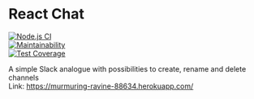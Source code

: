 # React Chat
[![Node.js CI](https://github.com/olegdemchenko/frontend-project-lvl4/actions/workflows/node.js.yml/badge.svg)](https://github.com/olegdemchenko/frontend-project-lvl4/actions/workflows/node.js.yml)  
[![Maintainability](https://api.codeclimate.com/v1/badges/e2b865b466a461da74a6/maintainability)](https://codeclimate.com/github/olegdemchenko/frontend-project-lvl4/maintainability)  
[![Test Coverage](https://api.codeclimate.com/v1/badges/e2b865b466a461da74a6/test_coverage)](https://codeclimate.com/github/olegdemchenko/frontend-project-lvl4/test_coverage)

A simple Slack analogue with possibilities to create, rename and delete channels  
Link:
https://murmuring-ravine-88634.herokuapp.com/
